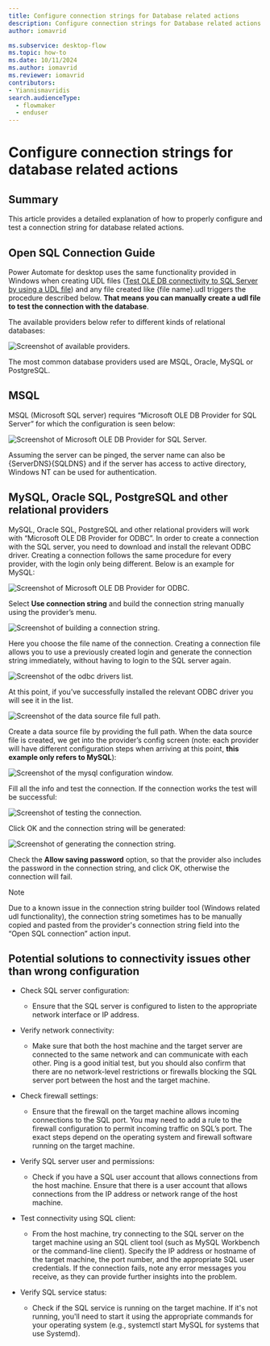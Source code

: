 ```yaml
---
title: Configure connection strings for Database related actions
description: Configure connection strings for Database related actions
author: iomavrid

ms.subservice: desktop-flow
ms.topic: how-to
ms.date: 10/11/2024
ms.author: iomavrid
ms.reviewer: iomavrid
contributors:
- Yiannismavridis
search.audienceType: 
  - flowmaker
  - enduser
---
```


# Configure connection strings for database related actions

## Summary

This article provides a detailed explanation of how to properly configure and test a connection string for database related actions.

## Open SQL Connection Guide

Power Automate for desktop uses the same functionality provided in Windows when creating UDL files ([Test OLE DB connectivity to SQL Server by using a UDL file](https://learn.microsoft.com/troubleshoot/sql/database-engine/connect/test-oledb-connectivity-use-udl-file)) and any file created like {file name}.udl triggers the procedure described below. **That means you can manually create a udl file to test the connection with the database**.

The available providers below refer to different kinds of relational databases:
 
![Screenshot of available providers.](media/configure-connection-strings-for-database-related-actions/available-providers.png)

The most common database providers used are MSQL, Oracle, MySQL or PostgreSQL.

## MSQL

MSQL (Microsoft SQL server) requires “Microsoft OLE DB Provider for SQL Server” for which the configuration is seen below:

![Screenshot of Microsoft OLE DB Provider for SQL Server.](media/configure-connection-strings-for-database-related-actions/Microsoft-OLEDB-Provider-for-SQL-Server-configuration.png)

Assuming the server can be pinged, the server name can also be {ServerDNS}{SQLDNS} and if the server has access to active directory, Windows NT can be used for authentication.

## MySQL, Oracle SQL, PostgreSQL and other relational providers

MySQL, Oracle SQL, PostgreSQL and other relational providers will work with “Microsoft OLE DB Provider for ODBC”. In order to create a connection with the SQL server, you need to download and install the relevant ODBC driver. Creating a connection follows the same procedure for every provider, with the login only being different. Below is an example for MySQL:

![Screenshot of Microsoft OLE DB Provider for ODBC.](media/configure-connection-strings-for-database-related-actions/login-to-MySQL.png)

Select **Use connection string** and build the connection string manually using the provider’s menu.

![Screenshot of building a connection string.](media/configure-connection-strings-for-database-related-actions/build-connection-string.png)

Here you choose the file name of the connection. Creating a connection file allows you to use a previously created login and generate the connection string immediately, without having to login to the SQL server again.

![Screenshot of the odbc drivers list.](media/configure-connection-strings-for-database-related-actions/odbc-drivers-list.png)

At this point, if you’ve successfully installed the relevant ODBC driver you will see it in the list.

![Screenshot of the data source file full path.](media/configure-connection-strings-for-database-related-actions/data-source-file-full-path.png)

Create a data source file by providing the full path. When the data source file is created, we get into the provider’s config screen (note: each provider will have different configuration steps when arriving at this point, **this example only refers to MySQL**):

![Screenshot of the mysql configuration window.](media/configure-connection-strings-for-database-related-actions/mysql-configuration-window.png)

Fill all the info and test the connection. If the connection works the test will be successful:

![Screenshot of testing the connection.](media/configure-connection-strings-for-database-related-actions/test-connection.png)

Click OK and the connection string will be generated:

![Screenshot of generating the connection string.](media/configure-connection-strings-for-database-related-actions/generate-connection-string-and-allow-saving-password.png)

Check the **Allow saving password** option, so that the provider also includes the password in the connection string, and click OK, otherwise the connection will fail.

> [!NOTE]
> Due to a known issue in the connection string builder tool (Windows related udl functionality), the connection string sometimes has to be manually copied and pasted from the provider's connection string field into the “Open SQL connection” action input.

## Potential solutions to connectivity issues other than wrong configuration

- Check SQL server configuration:
  - Ensure that the SQL server is configured to listen to the appropriate network interface or IP address.

- Verify network connectivity:
  - Make sure that both the host machine and the target server are connected to the same network and can communicate with each other. Ping is a good initial test, but you should also confirm that there are no network-level restrictions or firewalls blocking the SQL server port between the host and the target machine.

- Check firewall settings:
  - Ensure that the firewall on the target machine allows incoming connections to the SQL port. You may need to add a rule to the firewall configuration to permit incoming traffic on SQL’s port. The exact steps depend on the operating system and firewall software running on the target machine.

- Verify SQL server user and permissions:
  - Check if you have a SQL user account that allows connections from the host machine. Ensure that there is a user account that allows connections from the IP address or network range of the host machine.

- Test connectivity using SQL client:
  - From the host machine, try connecting to the SQL server on the target machine using an SQL client tool (such as MySQL Workbench or the command-line client). Specify the IP address or hostname of the target machine, the port number, and the appropriate SQL user credentials. If the connection fails, note any error messages you receive, as they can provide further insights into the problem.

- Verify SQL service status:
  - Check if the SQL service is running on the target machine. If it's not running, you'll need to start it using the appropriate commands for your operating system (e.g., systemctl start MySQL for systems that use Systemd).

